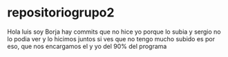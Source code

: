 # repositoriogrupo2
Hola luis soy Borja hay commits que no hice yo porque   lo subia y sergio no lo podia ver y lo hicimos juntos si ves que no tengo mucho subido es por eso, que nos encargamos el y yo del 90% del programa
